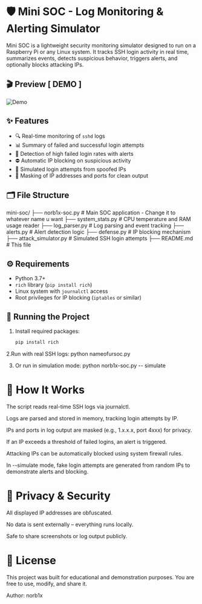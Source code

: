 # 🛡️ Mini SOC - Log Monitoring & Alerting Simulator

Mini SOC is a lightweight security monitoring simulator designed to run on a Raspberry Pi or any Linux system. It tracks SSH login activity in real time, summarizes events, detects suspicious behavior, triggers alerts, and optionally blocks attacking IPs.

## 🎬 Preview [ DEMO ] 
![Demo](https://s1.ezgif.com/tmp/ezgif-18bb3453e18e72.gif)

## ✨ Features

- 🔍 Real-time monitoring of `sshd` logs
- 📊 Summary of failed and successful login attempts
- 🚨 Detection of high failed login rates with alerts
- ⛔ Automatic IP blocking on suspicious activity
- 🧪 Simulated login attempts from spoofed IPs
- 🧼 Masking of IP addresses and ports for clean output

## 🗂️ File Structure
mini-soc/
├── norb1x-soc.py # Main SOC application - Change it to whatever name u want 
├── system_stats.py # CPU temperature and RAM usage reader
├── log_parser.py # Log parsing and event tracking
├── alerts.py # Alert detection logic
├── defense.py # IP blocking mechanism
├── attack_simulator.py # Simulated SSH login attempts
├── README.md # This file


## ⚙️ Requirements

- Python 3.7+
- `rich` library (`pip install rich`)
- Linux system with `journalctl` access
- Root privileges for IP blocking (`iptables` or similar)

## 🚀 Running the Project

1. Install required packages:
   ```bash
   pip install rich
   
2.Run with real SSH logs:
python nameofursoc.py

3. Or run in simulation mode:
   python norb1x-soc.py -- simulate

   
# 🧠 How It Works
The script reads real-time SSH logs via journalctl.

Logs are parsed and stored in memory, tracking login attempts by IP.

IPs and ports in log output are masked (e.g., 1.x.x.x, port 4xxx) for privacy.

If an IP exceeds a threshold of failed logins, an alert is triggered.

Attacking IPs can be automatically blocked using system firewall rules.

In --simulate mode, fake login attempts are generated from random IPs to demonstrate alerts and blocking.


# 🔐 Privacy & Security
All displayed IP addresses are obfuscated.

No data is sent externally – everything runs locally.

Safe to share screenshots or log output publicly.


# 📄 License
This project was built for educational and demonstration purposes.
You are free to use, modify, and share it.

Author: norb1x
